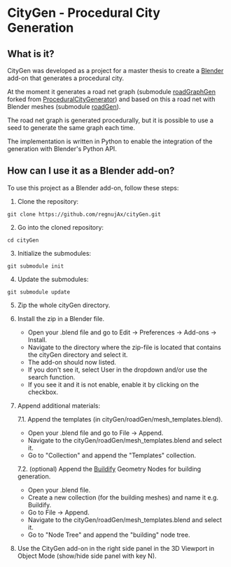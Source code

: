 # CityGen - Procedural City Generation

## What is it?
CityGen was developed as a project for a master thesis to create a [Blender](https://www.blender.org/) add-on that generates a procedural city.

At the moment it generates a road net graph (submodule [roadGraphGen](https://github.com/regnujAx/roadGraphGen) forked from [ProceduralCityGenerator](https://github.com/panicmod-e/ProceduralCityGenerator)) and based on this a road net with Blender meshes (submodule [roadGen](https://github.com/regnujAx/roadGen)).

The road net graph is generated procedurally, but it is possible to use a seed to generate the same graph each time.

The implementation is written in Python to enable the integration of the generation with Blender's Python API.


## How can I use it as a Blender add-on?
To use this project as a Blender add-on, follow these steps:

1. Clone the repository:
```shell
git clone https://github.com/regnujAx/cityGen.git
```

2. Go into the cloned repository:
```shell
cd cityGen
```

3. Initialize the submodules:
```shell
git submodule init
```

4. Update the submodules:
```shell
git submodule update
```

5. Zip the whole cityGen directory.

6. Install the zip in a Blender file.
    - Open your .blend file and go to Edit &rarr; Preferences &rarr; Add-ons &rarr; Install.
    - Navigate to the directory where the zip-file is located that contains the cityGen directory and select it.
    - The add-on should now listed.
    - If you don't see it, select User in the dropdown and/or use the search function.
    - If you see it and it is not enable, enable it by clicking on the checkbox.

7. Append additional materials:

    7.1. Append the templates (in cityGen/roadGen/mesh_templates.blend).
    - Open your .blend file and go to File &rarr; Append.
    - Navigate to the cityGen/roadGen/mesh_templates.blend and select it.
    - Go to "Collection" and append the "Templates" collection.

    7.2. (optional) Append the [Buildify](https://paveloliva.gumroad.com/l/buildify) Geometry Nodes for building generation.
    - Open your .blend file.
    - Create a new collection (for the building meshes) and name it e.g. Buildify.
    - Go to File &rarr; Append.
    - Navigate to the cityGen/roadGen/mesh_templates.blend and select it.
    - Go to "Node Tree" and append the "building" node tree.

8. Use the CityGen add-on in the right side panel in the 3D Viewport in Object Mode (show/hide side panel with key N).
